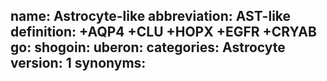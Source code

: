 name: Astrocyte-like
abbreviation: AST-like
definition: +AQP4 +CLU +HOPX +EGFR +CRYAB
go: 
shogoin: 
uberon: 
categories: Astrocyte
version: 1 
synonyms:
---

